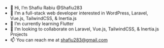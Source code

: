 - 👋 Hi, I’m Shafiu Rabiu @Shafiu283
- 👀 I’m a full-stack web developer interested in WordPress, Laravel, Vue.js, TailwindCSS, & Inertia.js
- 🌱 I’m currently learning Flutter
- 💞️ I’m looking to collaborate on Laravel, Vue.js, TailwindCSS, & Inertia.js Projects
- 📫 You can reach me at shafiu283@gmail.com

<!---
Shafiu283/Shafiu283 is a ✨ special ✨ repository because its `README.md` (this file) appears on your GitHub profile.
You can click the Preview link to take a look at your changes.
--->
